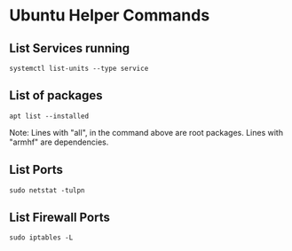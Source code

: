 # Ubuntu Helper Commands 

## List Services running

```
systemctl list-units --type service
```

## List of packages

```
apt list --installed
```

Note: Lines with "all", in the command above are root packages.  Lines with "armhf" are dependencies.


## List Ports

```
sudo netstat -tulpn 
```

## List Firewall Ports

```
sudo iptables -L
```
